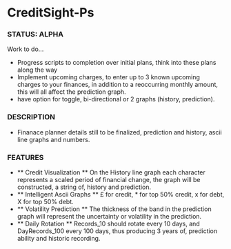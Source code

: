 # CreditSight-Ps

### STATUS: ALPHA
Work to do...
- Progress scripts to completion over initial plans, think into these plans along the way
- Implement upcoming charges, to enter up to 3 known upcoming charges to your finances, in addition to a reoccurring monthly amount, this will all affect the prediction graph.
- have option for toggle, bi-directional or 2 graphs (history, prediction). 

### DESCRIPTION
- Finanace planner details still to be finalized, prediction and history, ascii line graphs and numbers. 

### FEATURES
- ** Credit Visualization ** On the History line graph each character represents a scaled period of financial change, the graph will be constructed, a string of, history and prediction.
- ** Intelligent Ascii Graphs ** £ for credit, * for top 50% credit, x for debt, X for top 50% debt.
- ** Volatility Prediction ** The thickness of the band in the prediction graph will represent the uncertainty or volatility in the prediction. 
- ** Daily Rotation ** Records_10 should rotate every 10 days, and DayRecords_100 every 100 days, thus producing 3 years of, prediction ability and historic recording.
